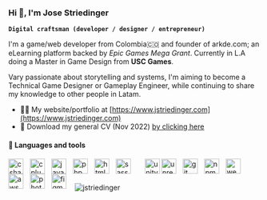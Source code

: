 ### Hi 👋, I'm Jose Striedinger 
**`Digital craftsman (developer / designer / entrepreneur)`**

I'm a game/web developer from Colombia:colombia: and founder of arkde.com; an eLearning platform backed by *Epic Games Mega Grant*. Currently in L.A doing a Master in Game Design from **USC Games**.

Vary passionate about storytelling and systems, I'm aiming to become a Technical Game Designer or Gameplay Engineer, while continuing to share my knowledge to other people in Latam.

- 👨‍💻 My website/portfolio at [https://www.jstriedinger.com](https://www.jstriedinger.com)
- 📄 Download my general CV (Nov 2022) [by clicking here](https://www.jstriedinger.com/wp-content/uploads/2022/11/CV-jose.pdf)
#### :wrench: Languages and tools
<img align="left" alt="csharp" width="30px" style="padding-right:10px;" src="https://cdn.jsdelivr.net/gh/devicons/devicon/icons/csharp/csharp-plain.svg"/>
<img align="left" alt="cplusplus" width="30px" style="padding-right:10px;" src="https://cdn.jsdelivr.net/gh/devicons/devicon/icons/cplusplus/cplusplus-plain.svg"/>
<img align="left" alt="javascript" width="30px" style="padding-right:10px;" src="https://cdn.jsdelivr.net/gh/devicons/devicon/icons/javascript/javascript-original.svg"/>
<img align="left" alt="php" width="30px" style="padding-right:10px;" src="https://cdn.jsdelivr.net/gh/devicons/devicon/icons/php/php-plain.svg"/>
<img align="left" alt="html" width="30px" style="padding-right:10px;" src="https://cdn.jsdelivr.net/gh/devicons/devicon/icons/html5/html5-plain-wordmark.svg"/>
<img align="left" alt="sass" width="30px" style="padding-right:25px;" src="https://cdn.jsdelivr.net/gh/devicons/devicon/icons/sass/sass-original.svg"/>
<!-- Tools -->
<picture>
 <source align="left" alt="unity" width="30px" media="(prefers-color-scheme: dark)" srcset="https://raw.githubusercontent.com/jstriedinger/jstriedinger/main/unity-white-logo.svg">
 <img align="left" alt="unity" width="30px" src="https://cdn.jsdelivr.net/gh/devicons/devicon/icons/unity/unity-original.svg">
</picture>
<img align="left" alt="unreal" width="30px" style="padding-right:10px;" src="https://cdn.jsdelivr.net/gh/devicons/devicon/icons/unrealengine/unrealengine-original.svg"/>
<img align="left" alt="git" width="30px" style="padding-right:10px;" src="https://cdn.jsdelivr.net/gh/devicons/devicon/icons/git/git-plain.svg"/>
<img align="left" alt="npm" width="30px" style="padding-right:10px;" src="https://cdn.jsdelivr.net/gh/devicons/devicon/icons/npm/npm-original-wordmark.svg"/>
<img align="left" alt="webpack" width="30px" style="padding-right:10px;" src="https://cdn.jsdelivr.net/gh/devicons/devicon/icons/webpack/webpack-original.svg"/>
<img align="left" alt="aws" width="30px" style="padding-right:10px;" src="https://cdn.jsdelivr.net/gh/devicons/devicon/icons/amazonwebservices/amazonwebservices-original.svg"/>
<!-- Design: figma, ui, adobe -->
<img align="left" alt="photoshop" width="30px" style="padding-right:10px;" src="https://cdn.jsdelivr.net/gh/devicons/devicon/icons/photoshop/photoshop-line.svg"/>
<img align="left" alt="figma" width="30px" style="padding-right:10px;" src="https://cdn.jsdelivr.net/gh/devicons/devicon/icons/figma/figma-original.svg"/>
<br><br>

<p>&nbsp;<img align="center" src="https://github-readme-stats.vercel.app/api?username=jstriedinger&show_icons=true&locale=en&count_private=true&theme=transparent&hide=stars" alt="jstriedinger" /></p>



<!--
**jstriedinger/jstriedinger** is a ✨ _special_ ✨ repository because its `README.md` (this file) appears on your GitHub profile.

Here are some ideas to get you started:

- 🔭 I’m currently working on ...
- 🌱 I’m currently learning ...
- 👯 I’m looking to collaborate on ...
- 🤔 I’m looking for help with ...
- 💬 Ask me about ...
- 📫 How to reach me: ...
- 😄 Pronouns: ...
- ⚡ Fun fact: ...
-->
